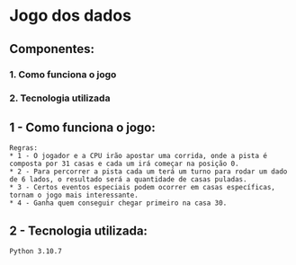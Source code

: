 # Jogo dos dados

## Componentes:

### 1. Como funciona o jogo
### 2. Tecnologia utilizada

## 1 - Como funciona o jogo:
```
Regras:
* 1 - O jogador e a CPU irão apostar uma corrida, onde a pista é composta por 31 casas e cada um irá começar na posição 0.
* 2 - Para percorrer a pista cada um terá um turno para rodar um dado de 6 lados, o resultado será a quantidade de casas puladas.
* 3 - Certos eventos especiais podem ocorrer em casas específicas, tornam o jogo mais interessante.
* 4 - Ganha quem conseguir chegar primeiro na casa 30.
```

## 2 - Tecnologia utilizada:
```
Python 3.10.7
```
